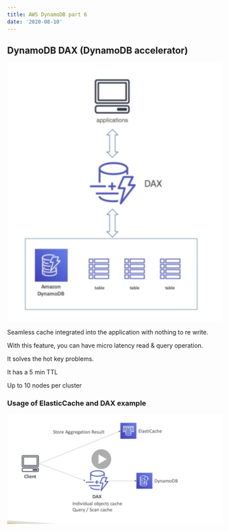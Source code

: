 ```yaml
---
title: AWS DynamoDB part 6
date: '2020-08-10'
---
```


## DynamoDB DAX (DynamoDB accelerator)

![dax](./dax.jpg)

Seamless cache integrated into the application with nothing to re write.

With this feature, you can have micro latency read & query operation.

It solves the hot key problems.

It has a 5 min TTL

Up to 10 nodes per cluster

### Usage of ElasticCache and DAX example

![example](./elastic.jpg)
